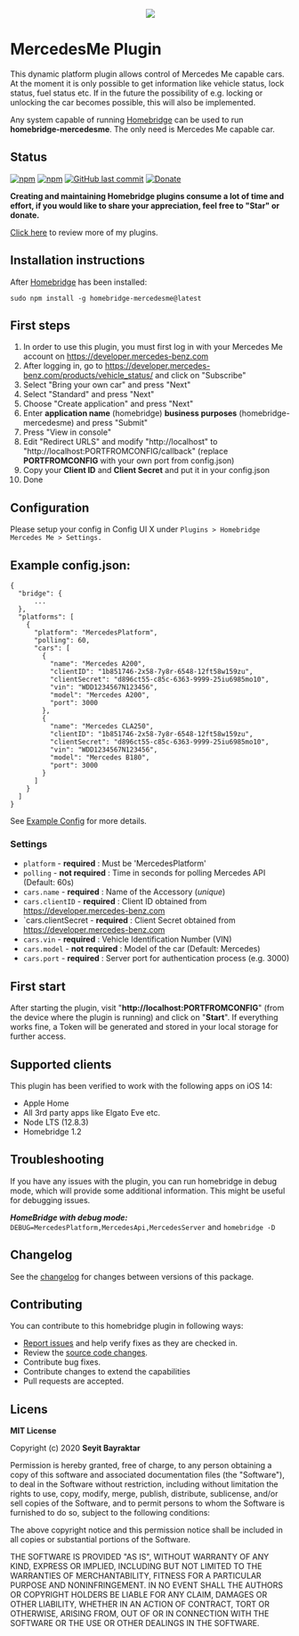 <p align="center">
    <img src="https://i.imgur.com/oDssU74_d.webp?maxwidth=280&shape=thumb&fidelity=medium">
</p>



# MercedesMe Plugin

This dynamic platform plugin allows control of Mercedes Me capable cars. At the moment it is only possible to get information like vehicle status, lock status, fuel status etc. If in the future the possibility of e.g. locking or unlocking the car becomes possible, this will also be implemented.

Any system capable of running [Homebridge](https://github.com/nfarina/homebridge/) can be used to run **homebridge-mercedesme**. The only need is Mercedes Me capable car.




## Status

[![npm](https://img.shields.io/npm/v/homebridge-mercedesme.svg?style=flat-square)](https://www.npmjs.com/package/homebridge-mercedesme)
[![npm](https://img.shields.io/npm/dt/homebridge-mercedesme.svg?style=flat-square)](https://www.npmjs.com/package/homebridge-mercedesme)
[![GitHub last commit](https://img.shields.io/github/last-commit/SeydX/homebridge-mercedesme.svg?style=flat-square)](https://github.com/SeydX/homebridge-mercedesme)
[![Donate](https://img.shields.io/badge/Donate-PayPal-blue.svg?style=flat-square&maxAge=2592000)](https://www.paypal.com/cgi-bin/webscr?cmd=_s-xclick&hosted_button_id=NP4T3KASWQLD8)


**Creating and maintaining Homebridge plugins consume a lot of time and effort, if you would like to share your appreciation, feel free to "Star" or donate.**

[Click here](https://github.com/SeydX) to review more of my plugins.



## Installation instructions

After [Homebridge](https://github.com/nfarina/homebridge) has been installed:

```sudo npm install -g homebridge-mercedesme@latest```



## First steps

1. In order to use this plugin, you must first log in with your Mercedes Me account on https://developer.mercedes-benz.com
2. After logging in, go to https://developer.mercedes-benz.com/products/vehicle_status/ and click on "Subscribe" 
3. Select "Bring your own car" and press "Next" 
4. Select "Standard" and press "Next"
5. Choose "Create application" and press "Next" 
6. Enter **application name** (homebridge) **business purposes** (homebridge-mercedesme) and press "Submit" 
7. Press "View in console"
8. Edit "Redirect URLS" and modify "http://localhost" to "http://localhost:PORTFROMCONFIG/callback" (replace **PORTFROMCONFIG** with your own port from config.json)
9. Copy your **Client ID** and **Client Secret** and put it in your config.json
10. Done
 

 
## Configuration

Please setup your config in Config UI X under ```Plugins > Homebridge Mercedes Me > Settings.``` 
 
 
## Example config.json:

```
{
  "bridge": {
      ...
  },
  "platforms": [
    {
      "platform": "MercedesPlatform",
      "polling": 60,
      "cars": [
        {
          "name": "Mercedes A200",
          "clientID": "1b851746-2x58-7y8r-6548-12ft58w159zu",
          "clientSecret": "d896ct55-c85c-6363-9999-25iu6985mo10",
          "vin": "WDD1234567N123456",
          "model": "Mercedes A200",
          "port": 3000
        },
        {
          "name": "Mercedes CLA250",
          "clientID": "1b851746-2x58-7y8r-6548-12ft58w159zu",
          "clientSecret": "d896ct55-c85c-6363-9999-25iu6985mo10",
          "vin": "WDD1234567N123456",
          "model": "Mercedes B180",
          "port": 3000
        }
      ]
    }
  ]
}
```
See [Example Config](https://github.com/SeydX/homebridge-mercedesme/master/example-config.json) for more details.



### Settings

* `platform` - **required** : Must be 'MercedesPlatform'
* `polling` - **not required** : Time in seconds for polling Mercedes API (Default: 60s)
* `cars.name` - **required** : Name of the Accessory (*unique*)
* `cars.clientID` - **required** : Client ID obtained from https://developer.mercedes-benz.com
* `cars.clientSecret - **required** : Client Secret obtained from https://developer.mercedes-benz.com
* `cars.vin` - **required** : Vehicle Identification Number (VIN)
* `cars.model` - **not required** : Model of the car (Default: Mercedes)
* `cars.port` - **required** : Server port for authentication process (e.g. 3000)


## First start

After starting the plugin, visit "**http://localhost:PORTFROMCONFIG**" (from the device where the plugin is running) and click on "**Start**". If everything works fine, a Token will be generated and stored in your local storage for further access.



## Supported clients

This plugin has been verified to work with the following apps on iOS 14:

* Apple Home
* All 3rd party apps like Elgato Eve etc.
* Node LTS (12.8.3)
* Homebridge 1.2



## Troubleshooting

If you have any issues with the plugin, you can run homebridge in debug mode, which will provide some additional information. This might be useful for debugging issues.

***HomeBridge with debug mode:*** ```DEBUG=MercedesPlatform,MercedesApi,MercedesServer``` and ```homebridge -D ```



## Changelog

See the [changelog](https://github.com/SeydX/homebridge-mercedesme/blob/master/CHANGELOG.md) for changes between versions of this package.



## Contributing

You can contribute to this homebridge plugin in following ways:

- [Report issues](https://github.com/SeydX/homebridge-mercedesme/issues) and help verify fixes as they are checked in.
- Review the [source code changes](https://github.com/SeydX/homebridge-mercedesme/pulls).
- Contribute bug fixes.
- Contribute changes to extend the capabilities
- Pull requests are accepted.



## Licens

**MIT License**

Copyright (c) 2020 **Seyit Bayraktar**

Permission is hereby granted, free of charge, to any person obtaining a copy
of this software and associated documentation files (the "Software"), to deal
in the Software without restriction, including without limitation the rights
to use, copy, modify, merge, publish, distribute, sublicense, and/or sell
copies of the Software, and to permit persons to whom the Software is
furnished to do so, subject to the following conditions:

The above copyright notice and this permission notice shall be included in all
copies or substantial portions of the Software.

THE SOFTWARE IS PROVIDED "AS IS", WITHOUT WARRANTY OF ANY KIND, EXPRESS OR
IMPLIED, INCLUDING BUT NOT LIMITED TO THE WARRANTIES OF MERCHANTABILITY,
FITNESS FOR A PARTICULAR PURPOSE AND NONINFRINGEMENT. IN NO EVENT SHALL THE
AUTHORS OR COPYRIGHT HOLDERS BE LIABLE FOR ANY CLAIM, DAMAGES OR OTHER
LIABILITY, WHETHER IN AN ACTION OF CONTRACT, TORT OR OTHERWISE, ARISING FROM,
OUT OF OR IN CONNECTION WITH THE SOFTWARE OR THE USE OR OTHER DEALINGS IN THE
SOFTWARE.

